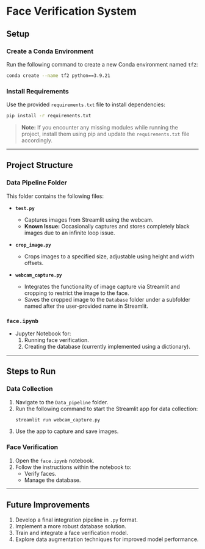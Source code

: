 # Face Verification System

## Setup
### Create a Conda Environment
Run the following command to create a new Conda environment named `tf2`:
```bash
conda create --name tf2 python==3.9.21
```

### Install Requirements
Use the provided `requirements.txt` file to install dependencies:
```bash
pip install -r requirements.txt
```

> **Note:** If you encounter any missing modules while running the project, install them using pip and update the `requirements.txt` file accordingly.

---

## Project Structure

### Data Pipeline Folder
This folder contains the following files:

- **`test.py`**
  - Captures images from Streamlit using the webcam.
  - **Known Issue:** Occasionally captures and stores completely black images due to an infinite loop issue.

- **`crop_image.py`**
  - Crops images to a specified size, adjustable using height and width offsets.

- **`webcam_capture.py`**
  - Integrates the functionality of image capture via Streamlit and cropping to restrict the image to the face.
  - Saves the cropped image to the `Database` folder under a subfolder named after the user-provided name in Streamlit.

### `face.ipynb`
- Jupyter Notebook for:
  1. Running face verification.
  2. Creating the database (currently implemented using a dictionary).

---

## Steps to Run

### Data Collection
1. Navigate to the `Data_pipeline` folder.
2. Run the following command to start the Streamlit app for data collection:
   ```bash
   streamlit run webcam_capture.py
   ```
3. Use the app to capture and save images.

### Face Verification
1. Open the `face.ipynb` notebook.
2. Follow the instructions within the notebook to:
   - Verify faces.
   - Manage the database.

---

## Future Improvements
1. Develop a final integration pipeline in `.py` format.
2. Implement a more robust database solution.
3. Train and integrate a face verification model.
4. Explore data augmentation techniques for improved model performance.